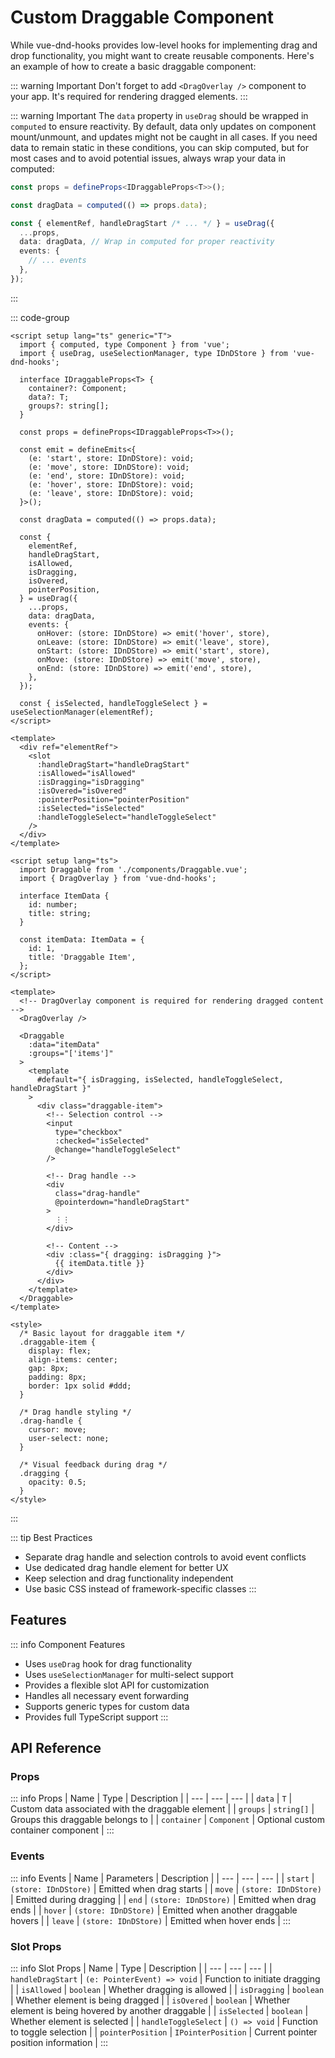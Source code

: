 # Custom Draggable Component

While vue-dnd-hooks provides low-level hooks for implementing drag and drop functionality, you might want to create reusable components. Here's an example of how to create a basic draggable component:

::: warning Important
Don't forget to add `<DragOverlay />` component to your app. It's required for rendering dragged elements.
:::

::: warning Important
The `data` property in `useDrag` should be wrapped in `computed` to ensure reactivity. By default, data only updates on component mount/unmount, and updates might not be caught in all cases. If you need data to remain static in these conditions, you can skip computed, but for most cases and to avoid potential issues, always wrap your data in computed:

```typescript
const props = defineProps<IDraggableProps<T>>();

const dragData = computed(() => props.data);

const { elementRef, handleDragStart /* ... */ } = useDrag({
  ...props,
  data: dragData, // Wrap in computed for proper reactivity
  events: {
    // ... events
  },
});
```

:::

::: code-group

```vue [Draggable.vue]
<script setup lang="ts" generic="T">
  import { computed, type Component } from 'vue';
  import { useDrag, useSelectionManager, type IDnDStore } from 'vue-dnd-hooks';

  interface IDraggableProps<T> {
    container?: Component;
    data?: T;
    groups?: string[];
  }

  const props = defineProps<IDraggableProps<T>>();

  const emit = defineEmits<{
    (e: 'start', store: IDnDStore): void;
    (e: 'move', store: IDnDStore): void;
    (e: 'end', store: IDnDStore): void;
    (e: 'hover', store: IDnDStore): void;
    (e: 'leave', store: IDnDStore): void;
  }>();

  const dragData = computed(() => props.data);

  const {
    elementRef,
    handleDragStart,
    isAllowed,
    isDragging,
    isOvered,
    pointerPosition,
  } = useDrag({
    ...props,
    data: dragData,
    events: {
      onHover: (store: IDnDStore) => emit('hover', store),
      onLeave: (store: IDnDStore) => emit('leave', store),
      onStart: (store: IDnDStore) => emit('start', store),
      onMove: (store: IDnDStore) => emit('move', store),
      onEnd: (store: IDnDStore) => emit('end', store),
    },
  });

  const { isSelected, handleToggleSelect } = useSelectionManager(elementRef);
</script>

<template>
  <div ref="elementRef">
    <slot
      :handleDragStart="handleDragStart"
      :isAllowed="isAllowed"
      :isDragging="isDragging"
      :isOvered="isOvered"
      :pointerPosition="pointerPosition"
      :isSelected="isSelected"
      :handleToggleSelect="handleToggleSelect"
    />
  </div>
</template>
```

```vue [Usage.vue]
<script setup lang="ts">
  import Draggable from './components/Draggable.vue';
  import { DragOverlay } from 'vue-dnd-hooks';

  interface ItemData {
    id: number;
    title: string;
  }

  const itemData: ItemData = {
    id: 1,
    title: 'Draggable Item',
  };
</script>

<template>
  <!-- DragOverlay component is required for rendering dragged content -->
  <DragOverlay />

  <Draggable
    :data="itemData"
    :groups="['items']"
  >
    <template
      #default="{ isDragging, isSelected, handleToggleSelect, handleDragStart }"
    >
      <div class="draggable-item">
        <!-- Selection control -->
        <input
          type="checkbox"
          :checked="isSelected"
          @change="handleToggleSelect"
        />

        <!-- Drag handle -->
        <div
          class="drag-handle"
          @pointerdown="handleDragStart"
        >
          ⋮⋮
        </div>

        <!-- Content -->
        <div :class="{ dragging: isDragging }">
          {{ itemData.title }}
        </div>
      </div>
    </template>
  </Draggable>
</template>

<style>
  /* Basic layout for draggable item */
  .draggable-item {
    display: flex;
    align-items: center;
    gap: 8px;
    padding: 8px;
    border: 1px solid #ddd;
  }

  /* Drag handle styling */
  .drag-handle {
    cursor: move;
    user-select: none;
  }

  /* Visual feedback during drag */
  .dragging {
    opacity: 0.5;
  }
</style>
```

:::

::: tip Best Practices

- Separate drag handle and selection controls to avoid event conflicts
- Use dedicated drag handle element for better UX
- Keep selection and drag functionality independent
- Use basic CSS instead of framework-specific classes
  :::

## Features

::: info Component Features

- Uses `useDrag` hook for drag functionality
- Uses `useSelectionManager` for multi-select support
- Provides a flexible slot API for customization
- Handles all necessary event forwarding
- Supports generic types for custom data
- Provides full TypeScript support
  :::

## API Reference

### Props

::: info Props
| Name | Type | Description |
| --- | --- | --- |
| `data` | `T` | Custom data associated with the draggable element |
| `groups` | `string[]` | Groups this draggable belongs to |
| `container` | `Component` | Optional custom container component |
:::

### Events

::: info Events
| Name | Parameters | Description |
| --- | --- | --- |
| `start` | `(store: IDnDStore)` | Emitted when drag starts |
| `move` | `(store: IDnDStore)` | Emitted during dragging |
| `end` | `(store: IDnDStore)` | Emitted when drag ends |
| `hover` | `(store: IDnDStore)` | Emitted when another draggable hovers |
| `leave` | `(store: IDnDStore)` | Emitted when hover ends |
:::

### Slot Props

::: info Slot Props
| Name | Type | Description |
| --- | --- | --- |
| `handleDragStart` | `(e: PointerEvent) => void` | Function to initiate dragging |
| `isAllowed` | `boolean` | Whether dragging is allowed |
| `isDragging` | `boolean` | Whether element is being dragged |
| `isOvered` | `boolean` | Whether element is being hovered by another draggable |
| `isSelected` | `boolean` | Whether element is selected |
| `handleToggleSelect` | `() => void` | Function to toggle selection |
| `pointerPosition` | `IPointerPosition` | Current pointer position information |
:::